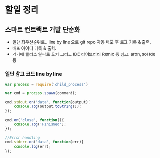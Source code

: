 # 할일 정리

## 스마트 컨트랙트 개발 단순화
* 일단 최우선순위로.. line by line 으로 git repo 자동 배포 후 로그 기록 & 출력.
* 배포 아이디 기록 & 출력.
* 거기에 플러스 알파로 도커 그리고 IDE 라이브러리 Remix 등 참고. aron, sol ide 등

### 일단 참고 코드 line by line 
```js
var process = require('child_process');

var cmd = process.spawn(command);

cmd.stdout.on('data', function(output){
    console.log(output.toString()):
});

cmd.on('close', function(){
    console.log('Finished');
});

//Error handling
cmd.stderr.on('data', function(err){
    console.log(err);
});

```